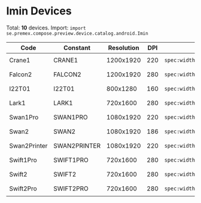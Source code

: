 # Imin Devices

Total: **10** devices. Import: `import se.premex.compose.preview.device.catalog.android.Imin`

| Code | Constant | Resolution | DPI | Compose Spec | Preview Usage |
|------|----------|------------|-----|-------------|---------------|
| Crane1 | CRANE1 | 1200x1920 | 220 | `spec:width=1200px,height=1920px,dpi=220` | `@Preview(device = Imin.CRANE1)` |
| Falcon2 | FALCON2 | 1200x1920 | 280 | `spec:width=1200px,height=1920px,dpi=280` | `@Preview(device = Imin.FALCON2)` |
| I22T01 | I22T01 | 800x1280 | 160 | `spec:width=800px,height=1280px,dpi=160` | `@Preview(device = Imin.I22T01)` |
| Lark1 | LARK1 | 720x1600 | 280 | `spec:width=720px,height=1600px,dpi=280` | `@Preview(device = Imin.LARK1)` |
| Swan1Pro | SWAN1PRO | 1080x1920 | 220 | `spec:width=1080px,height=1920px,dpi=220` | `@Preview(device = Imin.SWAN1PRO)` |
| Swan2 | SWAN2 | 1080x1920 | 186 | `spec:width=1080px,height=1920px,dpi=186` | `@Preview(device = Imin.SWAN2)` |
| Swan2Printer | SWAN2PRINTER | 1080x1920 | 220 | `spec:width=1080px,height=1920px,dpi=220` | `@Preview(device = Imin.SWAN2PRINTER)` |
| Swift1Pro | SWIFT1PRO | 720x1600 | 280 | `spec:width=720px,height=1600px,dpi=280` | `@Preview(device = Imin.SWIFT1PRO)` |
| Swift2 | SWIFT2 | 720x1600 | 280 | `spec:width=720px,height=1600px,dpi=280` | `@Preview(device = Imin.SWIFT2)` |
| Swift2Pro | SWIFT2PRO | 720x1600 | 280 | `spec:width=720px,height=1600px,dpi=280` | `@Preview(device = Imin.SWIFT2PRO)` |

<!-- Generated automatically. Do not edit manually. -->
